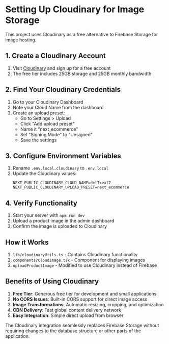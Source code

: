 # Setting Up Cloudinary for Image Storage

This project uses Cloudinary as a free alternative to Firebase Storage for image hosting.

## 1. Create a Cloudinary Account

1. Visit [Cloudinary](https://cloudinary.com/) and sign up for a free account
2. The free tier includes 25GB storage and 25GB monthly bandwidth

## 2. Find Your Cloudinary Credentials

1. Go to your Cloudinary Dashboard
2. Note your Cloud Name from the dashboard
3. Create an upload preset:
   - Go to Settings > Upload
   - Click "Add upload preset"
   - Name it "next_ecommerce"
   - Set "Signing Mode" to "Unsigned"
   - Save the settings

## 3. Configure Environment Variables

1. Rename `.env.local.cloudinary` to `.env.local`
2. Update the Cloudinary values:
   ```
   NEXT_PUBLIC_CLOUDINARY_CLOUD_NAME=del7xvxl7
   NEXT_PUBLIC_CLOUDINARY_UPLOAD_PRESET=next_ecommerce
   ```

## 4. Verify Functionality

1. Start your server with `npm run dev`
2. Upload a product image in the admin dashboard
3. Confirm the image is uploaded to Cloudinary

## How it Works

1. `lib/cloudinaryUtils.ts` - Contains Cloudinary functionality
2. `components/CloudImage.tsx` - Component for displaying images
3. `uploadProductImage` - Modified to use Cloudinary instead of Firebase

## Benefits of Using Cloudinary

1. **Free Tier**: Generous free tier for development and small applications
2. **No CORS Issues**: Built-in CORS support for direct image access
3. **Image Transformations**: Automatic resizing, cropping, and optimization
4. **CDN Delivery**: Fast global content delivery network
5. **Easy Integration**: Simple direct upload from browser

The Cloudinary integration seamlessly replaces Firebase Storage without requiring changes to the database structure or other parts of the application. 